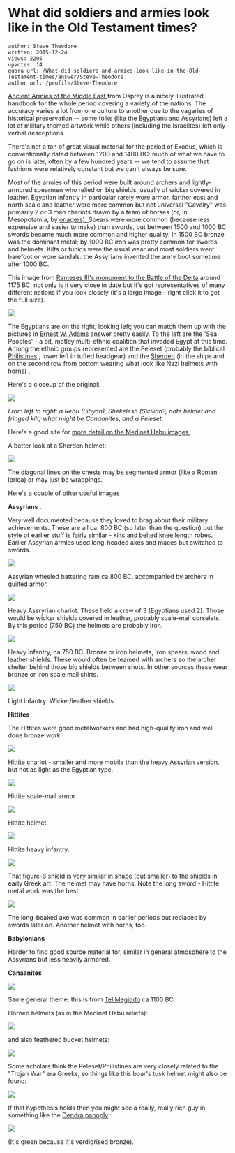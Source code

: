 # What did soldiers and armies look like in the Old Testament times?

	author: Steve Theodore
	written: 2015-12-24
	views: 2295
	upvotes: 14
	quora url: /What-did-soldiers-and-armies-look-like-in-the-Old-Testament-times/answer/Steve-Theodore
	author url: /profile/Steve-Theodore


[Ancient Armies of the Middle East ](http://www.amazon.com/gp/product/0850453844/ref=as_li_tl?ie=UTF8&camp=1789&creative=390957&creativeASIN=0850453844&linkCode=as2&tag=tecsurgui-20&linkId=CJ5DK3J6UPDVZZJN)from Osprey is a nicely illustrated handbook for the whole period covering a variety of the nations. The accuracy varies a lot from one culture to another due to the vagaries of historical preservation -- some folks (like the Egyptians and Assyrians) left a lot of military themed artwork while others (including the Israelites) left only verbal descriptions. 

There's not a ton of great visual material for the period of Exodus, which is conventionally dated between 1200 and 1400 BC: much of what we have to go on is later, often by a few hundred years -- we tend to assume that fashions were relatively constant but we can't always be sure.

Most of the armies of this period were built around archers and lightly-armored spearmen who relied on big shields, usually of wicker covered in leather. Egyptian infantry in particular rarely wore armor, farther east and north scale and leather were more common but not universal "Cavalry" was primarily 2 or 3 man chariots drawn by a team of horses (or, in Mesopotamia, by [onagers). ](https://en.wikipedia.org/wiki/Onager)Spears were more common (because less expensive and easier to make) than swords, but between 1500 and 1000 BC swords became much more common and higher quality. In 1500 BC bronze was the dominant metal; by 1000 BC iron was pretty common for swords and helmets. Kilts or tunics were the usual wear and most soldiers went barefoot or wore sandals: the Assyrians invented the army boot sometime after 1000 BC.

This image from [Rameses III's monument to the Battle of the Delta](https://en.wikipedia.org/wiki/Battle_of_the_Delta) around 1175 BC: not only is it very close in date but it's got representatives of many different nations if you look closely (it's a large image - right click it to get the full size). 

![](https://qph.fs.quoracdn.net/main-qimg-708b009783c666ea78cbf14b55605620-c)

  The Egyptians are on the right, looking left; you can match them up with the pictures in [Ernest W. Adams](https://www.quora.com/profile/Ernest-W-Adams) answer pretty easily. To the left are the 'Sea Peoples' - a bit, motley multi-ethnic coalition that invaded Egypt at this time. Among the ethnic groups represented are the Peleset (probably the biblical [Philistines](https://en.wikipedia.org/wiki/Philistines) , lower left in tufted headgear) and the [Sherden](https://en.wikipedia.org/wiki/Sherden) (in the ships and on the second row from bottom wearing what look like Nazi helmets with horns) . 

Here's a closeup of the original:

![](https://qph.fs.quoracdn.net/main-qimg-65853f6acd26751a6f59a5a858720015)

_From left to right: a Rebu (Libyan), Shekelesh (Sicilian?; note helmet and fringed kilt) what might be Canaanites, and a Peleset._ 

Here's a good site for [more detail on the Medinet Habu images.](http://www.salimbeti.com/micenei/sea.htm)

A better look at a Sherden helmet:

![](https://qph.fs.quoracdn.net/main-qimg-63b005ae79ce23ebe4bd95cbca294d89)

The diagonal lines on the chests may be segmented armor (like a Roman lorica) or may just be wrappings. 

Here's a couple of other useful images

__Assyrians__ . 

Very well documented because they loved to brag about their military achievements. These are all ca. 800 BC (so later than the question) but the style of earlier stuff is fairly similar - kilts and belted knee length robes. Earlier Assyrian armies used long-headed axes and maces but switched to swords. 

![](https://qph.fs.quoracdn.net/main-qimg-ca5fdbca678a4a1b0f1ee7786685aebb)

Assyrian wheeled battering ram ca 800 BC, accompanied by archers in quilted armor.

![](https://qph.fs.quoracdn.net/main-qimg-395b8619ae10573d0bd8499d1613a35b)

Heavy Assryrian chariot. These held a crew of 3 (Egyptians used 2). Those would be wicker shields covered in leather, probably scale-mail corselets. By this period (750 BC) the helmets are probably iron.

![](https://qph.fs.quoracdn.net/main-qimg-af98c7c1a62fe533e2322db5455a1d70-c)

 Heavy infantry, ca 750 BC. Bronze or iron helmets, iron spears, wood and leather shields. These would often be teamed with archers so the archer shelter behind those big shields between shots. In other sources these wear bronze or iron scale mail shirts.

![](https://qph.fs.quoracdn.net/main-qimg-93576b013e040df3f91e3edd4cb84878)

Light infantry: Wicker/leather shields

__Hittites__ 

The Hittites were good metalworkers and had high-quality iron and well done bronze work. 

![](https://qph.fs.quoracdn.net/main-qimg-2b1e15f92e71c7e3d9d17e06092c2572)

Hittite chariot - smaller and more mobile than the heavy Assyrian version, but not as light as the Egyptian type.

![](https://qph.fs.quoracdn.net/main-qimg-dde7ef4f4676d236f69b8f3f30b84b7f)

Hittite scale-mail armor

![](https://qph.fs.quoracdn.net/main-qimg-df1c528ea536fffa8b517ace78bb4a5b)

Hittite helmet.

![](https://qph.fs.quoracdn.net/main-qimg-2bb349f7fdf49b5b24e2dc0df0991f29-c)

 Hittite heavy infantry. 

![](https://qph.fs.quoracdn.net/main-qimg-8c74472e2f16c97976e5519e92be98ad-c)

 That figure-8 shield is very similar in shape (but smaller) to the shields in early Greek art. The helmet may have horns. Note the long sword - Hittite metal work was the best.

![](https://qph.fs.quoracdn.net/main-qimg-81e127f0c19da7c42b30dbc6603f7463-c)

 The long-beaked axe was common in earlier periods but replaced by swords later on. Another helmet with horns, too.

__Babylonians__ 

Harder to find good source material for, similar in general atmosphere to the Assyrians but less heavily armored.

__Canaanites__ 

![](https://qph.fs.quoracdn.net/main-qimg-df042454468db0543dd56eb4c070721e-c)

Same general theme; this is from [Tel Megiddo](https://en.wikipedia.org/wiki/Tel_Megiddo) ca 1100 BC. 

Horned helmets (as in the Medinet Habu reliefs):

![](https://qph.fs.quoracdn.net/main-qimg-95cb2de311fe1ff79c0238905362dd1a-c)

and also feathered bucket helmets:

![](https://qph.fs.quoracdn.net/main-qimg-5b2bde521d26903617b02f44d1111c7c)

Some scholars think the Peleset/Philistines are very closely related to the "Trojan War" era Greeks, so things like this boar's tusk helmet might also be found:

![](https://qph.fs.quoracdn.net/main-qimg-b57f44284937a26b3f7cb4232f489357)

If that hypothesis holds then you might see a really, really rich guy in something like the [Dendra panoply](https://en.wikipedia.org/wiki/Dendra_panoply) :

![](https://qph.fs.quoracdn.net/main-qimg-7ecc4b653dd4dbf78364549def7abd75-c)

(It's green because it's verdigrised bronze). 

 

 

